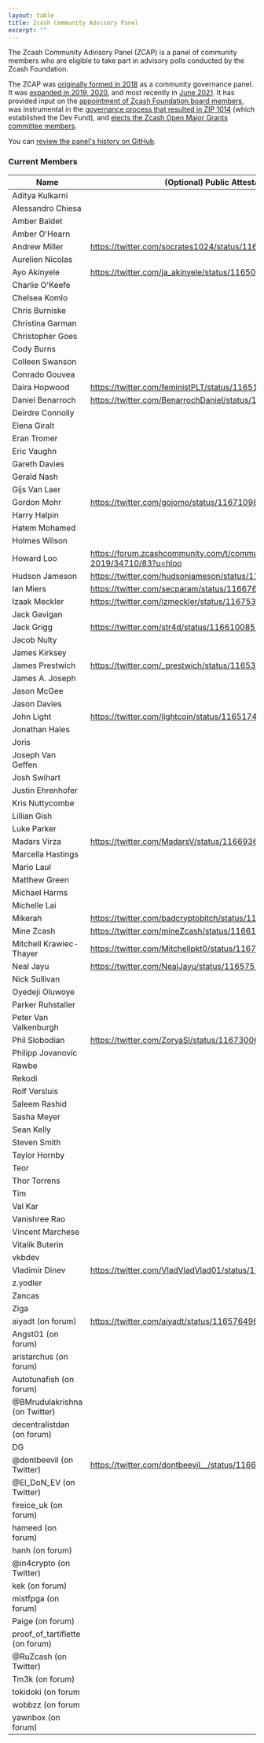 ```yaml
---
layout: table
title: Zcash Community Advisory Panel
excerpt: ""
---
```


The Zcash Community Advisory Panel (ZCAP) is a panel of community members who are eligible to take part in advisory polls conducted by the Zcash Foundation. 

The ZCAP was [originally formed in 2018](https://www.zfnd.org/blog/zcon0-and-community-governance/) as a community governance panel. It was [expanded in 2019, 2020](https://www.zfnd.org/blog/expanding-cap/), and most recently in [June 2021](https://www.zfnd.org/blog/preparing-for-zf-board-elections/). It has provided input on the [appointment of Zcash Foundation board members](https://www.zfnd.org/blog/governance-voting/), was instrumental in the [governance process that resulted in ZIP 1014](https://www.zfnd.org/blog/zip-1014-poll-results/) (which established the Dev Fund), and [elects the Zcash Open Major Grants committee members](https://vote.heliosvoting.org/helios/elections/fd30d13c-e010-11ea-88f3-4a6a23563c24/view). 

You can [review the panel's history on GitHub](https://github.com/ZcashFoundation/zfnd/commits/master/governance/community-advisory-panel.md).

### Current Members

| Name | (Optional) Public Attestation |
| ---- | ----------------------------- |
| Aditya Kulkarni |  |
| Alessandro Chiesa |  |
| Amber Baldet |  |
| Amber O'Hearn |  |
| Andrew Miller | https://twitter.com/socrates1024/status/1165005068715864064 |
| Aurelien Nicolas |  |
| Ayo Akinyele | https://twitter.com/ja_akinyele/status/1165028854534217737 |
| Charlie O'Keefe |  |
| Chelsea Komlo |  |
| Chris Burniske |  |
| Christina Garman |  |
| Christopher Goes |  |
| Cody Burns |  |
| Colleen Swanson |  |
| Conrado Gouvea |  |
| Daira Hopwood | https://twitter.com/feministPLT/status/1165192424030969856 |
| Daniel Benarroch | https://twitter.com/BenarrochDaniel/status/1165060154250932224 |
| Deirdre Connolly |  |
| Elena Giralt |  |
| Eran Tromer |  |
| Eric Vaughn |  |
| Gareth Davies |  |
| Gerald Nash |  |
| Gijs Van Laer |  |
| Gordon Mohr | https://twitter.com/gojomo/status/1167109857440223233 |
| Harry Halpin |  |
| Hatem Mohamed |  |
| Holmes Wilson |  |
| Howard Loo | https://forum.zcashcommunity.com/t/community-advisory-panel-2019/34710/83?u=hloo |
| Hudson Jameson | https://twitter.com/hudsonjameson/status/1166752727558316037 |
| Ian Miers | https://twitter.com/secparam/status/1166762890579329024 |
| Izaak Meckler | https://twitter.com/izmeckler/status/1167539651592146944 |
| Jack Gavigan |  |
| Jack Grigg | https://twitter.com/str4d/status/1166100850013552645 |
| Jacob Nulty |  |
| James Kirksey |  |
| James Prestwich | https://twitter.com/_prestwich/status/1165390625610579971 |
| James A. Joseph |  |
| Jason McGee |  |
| Jason Davies |  |
| John Light | https://twitter.com/lightcoin/status/1165174101050372096 |
| Jonathan Hales |  |
| Joris |  |
| Joseph Van Geffen |  |
| Josh Swihart |  |
| Justin Ehrenhofer |  |
| Kris Nuttycombe |  |
| Lillian Gish |  |
| Luke Parker |  |
| Madars Virza | https://twitter.com/MadarsV/status/1166936046489280512 | 
| Marcella Hastings |  |
| Mario Laul |  |
| Matthew Green |  |
| Michael Harms |  |
| Michelle Lai |  |
| Mikerah  | https://twitter.com/badcryptobitch/status/1167478025048481793 |
| Mine Zcash | https://twitter.com/mineZcash/status/1166145954560565248 |
| Mitchell Krawiec-Thayer | https://twitter.com/Mitchellpkt0/status/1167513702779760649 |
| Neal Jayu | https://twitter.com/NealJayu/status/1165752937274064897 |
| Nick Sullivan |  |
| Oyedeji Oluwoye |  |
| Parker Ruhstaller |  |
| Peter Van Valkenburgh |  |
| Phil Slobodian | https://twitter.com/ZoryaSl/status/1167300609277452288 |
| Philipp Jovanovic |  |
| Rawbe |  |
| Rekodi |  |
| Rolf Versluis  |  |
| Saleem Rashid |  |
| Sasha Meyer |  |
| Sean Kelly |  |
| Steven Smith |  |
| Taylor Hornby |  |
| Teor |  |
| Thor Torrens |  |
| Tim |  |
| Val Kar |  |
| Vanishree Rao |  |
| Vincent Marchese |  |
| Vitalik Buterin |  |
| vkbdev |  |
| Vladimir Dinev | https://twitter.com/VladVladVlad01/status/1166007652754874369 |
| z.yodler |  |
| Zancas |  |
| Ziga |  |
| aiyadt (on forum) | https://twitter.com/aiyadt/status/1165764968928731137 | 
| Angst01 (on forum) |  |
| aristarchus (on forum) | |
| Autotunafish (on forum) |  |
| @BMrudulakrishna (on Twitter) |  |
| decentralistdan (on forum) |  |
| DG |  |
| @dontbeevil (on Twitter) | https://twitter.com/dontbeevil__/status/1166095444092452864 | 
| @El_DoN_EV (on Twitter) |  |
| fireice_uk (on forum) |  |
| hameed (on forum) |  |
| hanh (on forum) |  |
| @in4crypto (on Twitter) |  |
| kek (on forum) |  |
| mistfpga (on forum) |  |
| Paige (on forum) |  |
| proof_of_tartiflette (on forum) |  |
| @RuZcash (on Twitter) |  |
| Tm3k (on forum) |  |
| tokidoki (on forum |  |
| wobbzz (on forum |  |
| yawnbox (on forum) |  |
